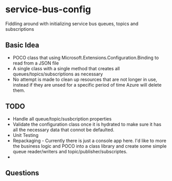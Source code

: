 # service-bus-config
Fiddling around with initializing service bus queues, topics and subscriptions

## Basic Idea
- POCO class that using Microsoft.Extensions.Configuration.Binding to read from a JSON file
- A single class with a single method that creates all queues/topics/subscriptions as necessary
- No attempt is made to clean up resources that are not longer in use, instead if they are unsed for a specific period of time Azure will delete them.

## TODO
- Handle all queue/topic/susbcription properties
- Validate the configuration class once it is hydrated to make sure it has all the necessary data that connot be defaulted.
- Unit Testing
- Repackaging - Currently there is just a console app here. I'd like to more the business logic and POCO into a class library and create some simple queue reader/writers and topic/publisher/subscriptes.
- 

## Questions
